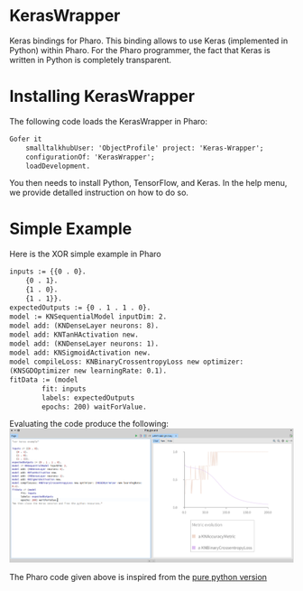 # KerasWrapper
Keras bindings for Pharo. This binding allows to use Keras (implemented in Python) within Pharo. For the Pharo programmer, the fact that Keras is written in Python is completely transparent.

# Installing KerasWrapper

The following code loads the KerasWrapper in Pharo:

```Smalltalk
Gofer it
    smalltalkhubUser: 'ObjectProfile' project: 'Keras-Wrapper';
    configurationOf: 'KerasWrapper';
    loadDevelopment.
```  

You then needs to install Python, TensorFlow, and Keras. In the help menu, we provide detalled instruction on how to do so.

# Simple Example

Here is the XOR simple example in Pharo

```Smalltalk
inputs := {{0 . 0}.
	{0 . 1}.
	{1 . 0}.
	{1 . 1}}.
expectedOutputs := {0 . 1 . 1 . 0}.
model := KNSequentialModel inputDim: 2.
model add: (KNDenseLayer neurons: 8).
model add: KNTanHActivation new.
model add: (KNDenseLayer neurons: 1).
model add: KNSigmoidActivation new.
model compileLoss: KNBinaryCrossentropyLoss new optimizer: (KNSGDOptimizer new learningRate: 0.1).
fitData := (model
		fit: inputs
		labels: expectedOutputs
		epochs: 200) waitForValue.
```

Evaluating the code produce the following:
![simple xor](img/simpleXOR.png)

The Pharo code given above is inspired from the [pure python version](https://gist.github.com/stewartpark/187895beb89f0a1b3a54)
